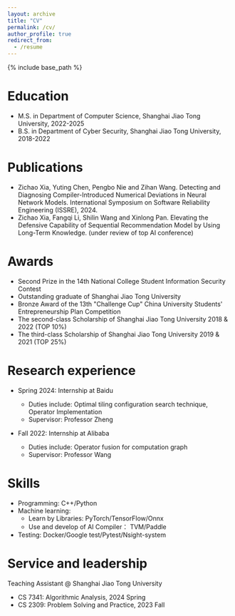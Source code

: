 ```yaml
---
layout: archive
title: "CV"
permalink: /cv/
author_profile: true
redirect_from:
  - /resume
---
```


{% include base_path %}

Education
======
* M.S. in Department of Computer Science, Shanghai Jiao Tong University, 2022-2025
* B.S. in Department of Cyber Security, Shanghai Jiao Tong University, 2018-2022

Publications
======
* Zichao Xia, Yuting Chen, Pengbo Nie and Zihan Wang. Detecting and Diagnosing Compiler-Introduced Numerical Deviations in Neural Network Models. 
International Symposium on Software Reliability Engineering (ISSRE), 2024. 
* Zichao Xia, Fangqi Li, Shilin Wang and Xinlong Pan. Elevating the Defensive Capability of Sequential Recommendation Model by Using Long-Term Knowledge.
(under review of top AI conference)

Awards
======
* Second Prize in the 14th National College Student Information Security Contest 
* Outstanding graduate of Shanghai Jiao Tong University
* Bronze Award of the 13th "Challenge Cup" China University Students' Entrepreneurship Plan Competition
* The second-class Scholarship of Shanghai Jiao Tong University 2018 & 2022 (TOP 10%)
* The third-class Scholarship of Shanghai Jiao Tong University 2019 & 2021 (TOP 25%)

Research experience
======
* Spring 2024: Internship at Baidu
  * Duties include: Optimal tiling configuration search technique, Operator Implementation
  * Supervisor: Professor Zheng

* Fall 2022: Internship at Alibaba
  * Duties include: Operator fusion for computation graph
  * Supervisor: Professor Wang

Skills
======
* Programming: C++/Python
* Machine learning:
  * Learn by Libraries: PyTorch/TensorFlow/Onnx
  * Use and develop of AI Compiler： TVM/Paddle
* Testing: Docker/Google test/Pytest/Nsight-system

Service and leadership
======
Teaching Assistant @ Shanghai Jiao Tong University
* CS 7341: Algorithmic Analysis, 2024 Spring
* CS 2309: Problem Solving and Practice, 2023 Fall
